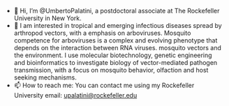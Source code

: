 - 👋 Hi, I’m @UmbertoPalatini, a postdoctoral associate at The Rockefeller University in New York.
- 👀 I am interested in tropical and emerging infectious diseases spread by arthropod vectors, with a emphasis on arboviruses. Mosquito competence for arboviruses is a complex and evolving phenotype that depends on the interaction between RNA viruses. mosquito vectors and the environment. I use molecular biotechnology, genetic engineering and bioinformatics to investigate biology of vector-mediated pathogen transmission, with a focus on mosquito behavior, olfaction and host seeking mechanisms.
- 📫 How to reach me: You can contact me using my Rockefeller University email: upalatini@rockefeller.edu

<!---
UmbertoPalatini/UmbertoPalatini is a ✨ special ✨ repository because its `README.md` (this file) appears on your GitHub profile.
You can click the Preview link to take a look at your changes.
--->

